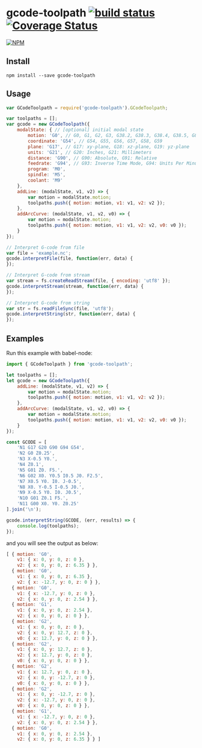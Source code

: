 # gcode-toolpath [![build status](https://travis-ci.org/cheton/gcode-toolpath.svg?branch=master)](https://travis-ci.org/cheton/gcode-toolpath) [![Coverage Status](https://coveralls.io/repos/cheton/gcode-toolpath/badge.svg?branch=master&service=github)](https://coveralls.io/github/cheton/gcode-toolpath?branch=master)

[![NPM](https://nodei.co/npm/gcode-toolpath.png?downloads=true&stars=true)](https://nodei.co/npm/gcode-toolpath/)

## Install

`npm install --save gcode-toolpath`

## Usage

```js
var GCodeToolpath = require('gcode-toolpath').GCodeToolpath;

var toolpaths = [];
var gcode = new GCodeToolpath({
    modalState: { // [optional] initial modal state
        motion: 'G0', // G0, G1, G2, G3, G38.2, G38.3, G38.4, G38.5, G80
        coordinate: 'G54', // G54, G55, G56, G57, G58, G59
        plane: 'G17', // G17: xy-plane, G18: xz-plane, G19: yz-plane
        units: 'G21', // G20: Inches, G21: Millimeters
        distance: 'G90', // G90: Absolute, G91: Relative
        feedrate: 'G94', // G93: Inverse Time Mode, G94: Units Per Minutes
        program: 'M0',
        spindle: 'M5',
        coolant: 'M9'
    },
    addLine: (modalState, v1, v2) => {
        var motion = modalState.motion;
        toolpaths.push({ motion: motion, v1: v1, v2: v2 });
    },
    addArcCurve: (modalState, v1, v2, v0) => {
        var motion = modalState.motion;
        toolpaths.push({ motion: motion, v1: v1, v2: v2, v0: v0 });
    }
});

// Interpret G-code from file
var file = 'example.nc';
gcode.interpretFile(file, function(err, data) {
});

// Interpret G-code from stream
var stream = fs.createReadStream(file, { encoding: 'utf8' });
gcode.interpretStream(stream, function(err, data) {
});

// Interpret G-code from string
var str = fs.readFileSync(file, 'utf8');
gcode.interpretString(str, function(err, data) {
});
```

## Examples

Run this example with babel-node:
```js
import { GCodeToolpath } from 'gcode-toolpath';

let toolpaths = [];
let gcode = new GCodeToolpath({
    addLine: (modalState, v1, v2) => {
        var motion = modalState.motion;
        toolpaths.push({ motion: motion, v1: v1, v2: v2 });
    },
    addArcCurve: (modalState, v1, v2, v0) => {
        var motion = modalState.motion;
        toolpaths.push({ motion: motion, v1: v1, v2: v2, v0: v0 });
    }
});

const GCODE = [
    'N1 G17 G20 G90 G94 G54',
    'N2 G0 Z0.25',
    'N3 X-0.5 Y0.',
    'N4 Z0.1',
    'N5 G01 Z0. F5.',
    'N6 G02 X0. Y0.5 I0.5 J0. F2.5',
    'N7 X0.5 Y0. I0. J-0.5',
    'N8 X0. Y-0.5 I-0.5 J0.',
    'N9 X-0.5 Y0. I0. J0.5',
    'N10 G01 Z0.1 F5.',
    'N11 G00 X0. Y0. Z0.25'
].join('\n');

gcode.interpretString(GCODE, (err, results) => {
    console.log(toolpaths);
});
```

and you will see the output as below:
```js
[ { motion: 'G0',
    v1: { x: 0, y: 0, z: 0 },
    v2: { x: 0, y: 0, z: 6.35 } },
  { motion: 'G0',
    v1: { x: 0, y: 0, z: 6.35 },
    v2: { x: -12.7, y: 0, z: 0 } },
  { motion: 'G0',
    v1: { x: -12.7, y: 0, z: 0 },
    v2: { x: 0, y: 0, z: 2.54 } },
  { motion: 'G1',
    v1: { x: 0, y: 0, z: 2.54 },
    v2: { x: 0, y: 0, z: 0 } },
  { motion: 'G2',
    v1: { x: 0, y: 0, z: 0 },
    v2: { x: 0, y: 12.7, z: 0 },
    v0: { x: 12.7, y: 0, z: 0 } },
  { motion: 'G2',
    v1: { x: 0, y: 12.7, z: 0 },
    v2: { x: 12.7, y: 0, z: 0 },
    v0: { x: 0, y: 0, z: 0 } },
  { motion: 'G2',
    v1: { x: 12.7, y: 0, z: 0 },
    v2: { x: 0, y: -12.7, z: 0 },
    v0: { x: 0, y: 0, z: 0 } },
  { motion: 'G2',
    v1: { x: 0, y: -12.7, z: 0 },
    v2: { x: -12.7, y: 0, z: 0 },
    v0: { x: 0, y: 0, z: 0 } },
  { motion: 'G1',
    v1: { x: -12.7, y: 0, z: 0 },
    v2: { x: 0, y: 0, z: 2.54 } },
  { motion: 'G0',
    v1: { x: 0, y: 0, z: 2.54 },
    v2: { x: 0, y: 0, z: 6.35 } } ]
```

